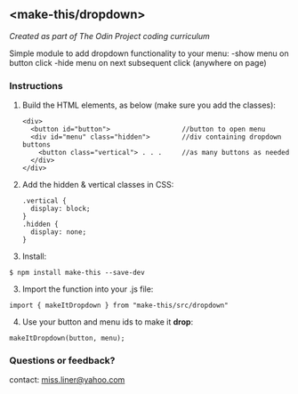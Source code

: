 ## <make-this/dropdown>
*Created as part of The Odin Project coding curriculum*

Simple module to add dropdown functionality to your menu:
  -show menu on button click
  -hide menu on next subsequent click (anywhere on page)

### Instructions

1. Build the HTML elements, as below (make sure you add the classes):

    ```
    <div>
      <button id="button">                  //button to open menu
      <div id="menu" class="hidden">        //div containing dropdown buttons
        <button class="vertical"> . . .     //as many buttons as needed
      </div>
    </div>
    ```

2. Add the hidden & vertical classes in CSS:

    ```
    .vertical {
      display: block;
    }
    .hidden {
      display: none;
    }
    ```

3. Install:

  `$ npm install make-this --save-dev`

3. Import the function into your .js file:

  `import { makeItDropdown } from "make-this/src/dropdown"`

4. Use your button and menu ids to make it **drop**:

  `makeItDropdown(button, menu);`

### Questions or feedback?

contact: [miss.liner@yahoo.com](mailto:miss.liner@yahoo.com)